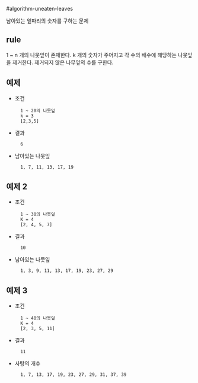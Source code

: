 #algorithm-uneaten-leaves


남아있는 잎파리의 숫자를 구하는 문제

## rule

1 ~ n 개의 나뭇잎이 존재한다.
k 개의 숫자가 주어지고 각 수의 배수에 해당하는 나뭇잎을 제거한다.
제거되지 않은 나무잎의 수를 구한다.


## 예제

* 조건

		1 ~ 20의 나뭇잎
		k = 3
		[2,3,5]

* 결과

 		6

		
		
	
* 남아있는 나뭇잎

		1, 7, 11, 13, 17, 19
	

## 예제 2

* 조건

		1 ~ 30의 나뭇잎
		K = 4
		[2, 4, 5, 7]

* 결과 
	
		10
	
* 남아있는 나뭇잎

		1, 3, 9, 11, 13, 17, 19, 23, 27, 29


## 예제 3

* 조건

		1 ~ 40의 나뭇잎
		K = 4
		[2, 3, 5, 11]


* 결과 
	
		11	
	
* 사탕의 개수 

		1, 7, 13, 17, 19, 23, 27, 29, 31, 37, 39
